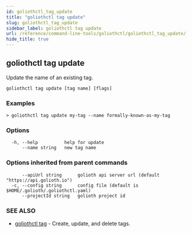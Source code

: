 ```yaml
---
id: goliothctl_tag_update
title: "goliothctl tag update"
slug: goliothctl_tag_update
sidebar_label: goliothctl tag update
url: /reference/command-line-tools/goliothctl/goliothctl_tag_update/
hide_title: true
---
```

## goliothctl tag update

Update the name of an existing tag.

```
goliothctl tag update [tag name] [flags]
```

### Examples

```
> goliothctl tag update my-tag --name formally-known-as-my-tag
```

### Options

```
  -h, --help          help for update
      --name string   new tag name
```

### Options inherited from parent commands

```
      --apiUrl string      golioth api server url (default "https://api.golioth.io")
  -c, --config string      config file (default is $HOME/.golioth/.goliothctl.yaml)
      --projectId string   golioth project id
```

### SEE ALSO

* [goliothctl tag](/reference/command-line-tools/goliothctl/goliothctl_tag)	 - Create, update, and delete tags.

